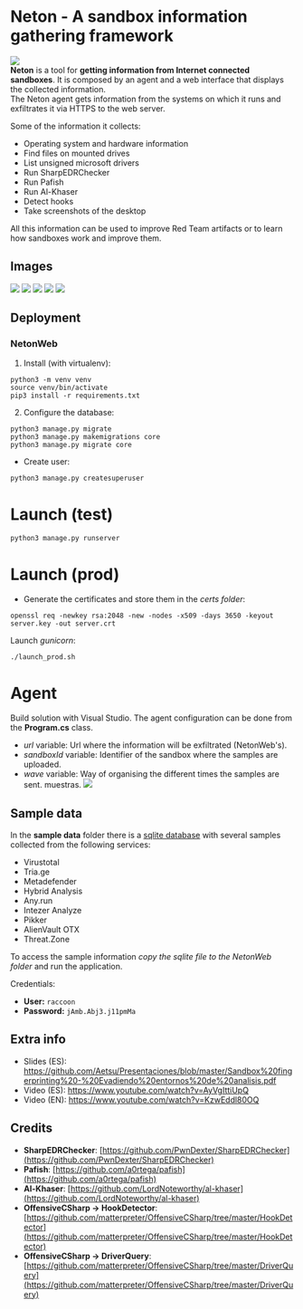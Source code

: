 # Neton - A sandbox information gathering framework
![](img/2022-10-27-10-51-52.png)  
**Neton** is a tool for **getting information from Internet connected sandboxes**. It is composed by an agent and a web interface that displays the collected information.  
The Neton agent gets information from the systems on which it runs and exfiltrates it via HTTPS to the web server.  

Some of the information it collects:
- Operating system and hardware information
- Find files on mounted drives
- List unsigned microsoft drivers
- Run SharpEDRChecker
- Run Pafish
- Run Al-Khaser
- Detect hooks
- Take screenshots of the desktop

All this information can be used to improve Red Team artifacts or to learn how sandboxes work and improve them.

## Images
![](img/2022-10-27-10-38-29.png)
![](img/2022-10-27-10-04-51.png)
![](img/2022-10-27-10-05-10.png)
![](img/2022-11-13-23-17-36.png)
![](img/2022-10-27-10-05-47.png)

## Deployment
### NetonWeb
1. Install (with virtualenv):
```
python3 -m venv venv
source venv/bin/activate
pip3 install -r requirements.txt
```
2. Configure the database:
```
python3 manage.py migrate
python3 manage.py makemigrations core
python3 manage.py migrate core
```
- Create user:
```
python3 manage.py createsuperuser
```
# Launch (test)
```
python3 manage.py runserver
```
# Launch (prod)
- Generate the certificates and store them in the *certs folder*:
```
openssl req -newkey rsa:2048 -new -nodes -x509 -days 3650 -keyout server.key -out server.crt
```
Launch *gunicorn*:
```
./launch_prod.sh
```

# Agent
Build solution with Visual Studio.
The agent configuration can be done from the **Program.cs** class. 
- *url* variable: Url where the information will be exfiltrated (NetonWeb's).
- *sandboxId* variable: Identifier of the sandbox where the samples are uploaded.
- *wave* variable: Way of organising the different times the samples are sent. muestras.
![](img/2022-10-28-08-16-57.png)

## Sample data
In the **sample data** folder there is a [sqlite database](Sample%20data/db.sqlite3) with several samples collected from the following services:
- Virustotal
- Tria.ge
- Metadefender
- Hybrid Analysis
- Any.run
- Intezer Analyze
- Pikker
- AlienVault OTX
- Threat.Zone

To access the sample information *copy the sqlite file to the NetonWeb folder* and run the application.

Credentials:
- **User:** ```raccoon```
- **Password:** ```jAmb.Abj3.j11pmMa```


## Extra info
- Slides (ES): https://github.com/Aetsu/Presentaciones/blob/master/Sandbox%20fingerprinting%20-%20Evadiendo%20entornos%20de%20analisis.pdf 
- Video (ES): https://www.youtube.com/watch?v=AyVgIttiUpQ 
- Video (EN): https://www.youtube.com/watch?v=KzwEddl80OQ

## Credits
- **SharpEDRChecker**: [https://github.com/PwnDexter/SharpEDRChecker](https://github.com/PwnDexter/SharpEDRChecker)
- **Pafish**: [https://github.com/a0rtega/pafish](https://github.com/a0rtega/pafish)
- **Al-Khaser**: [https://github.com/LordNoteworthy/al-khaser](https://github.com/LordNoteworthy/al-khaser)
- **OffensiveCSharp -> HookDetector**: [https://github.com/matterpreter/OffensiveCSharp/tree/master/HookDetector](https://github.com/matterpreter/OffensiveCSharp/tree/master/HookDetector)
- **OffensiveCSharp -> DriverQuery**: [https://github.com/matterpreter/OffensiveCSharp/tree/master/DriverQuery](https://github.com/matterpreter/OffensiveCSharp/tree/master/DriverQuery)
